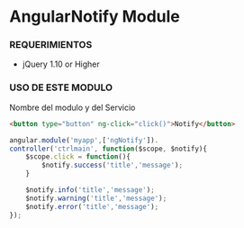 AngularNotify Module
=====================

### REQUERIMIENTOS ###
* jQuery 1.10 or Higher

### USO DE ESTE MODULO ###
Nombre del modulo y del Servicio

```html
<button type="button" ng-click="click()">Notify</button>
```

```JavaScript
angular.module('myapp',['ngNotify']).
controller('ctrlmain', function($scope, $notify){
	$scope.click = function(){
		$notify.success('title','message');
	}

	$notify.info('title','message');
	$notify.warning('title','message');
	$notify.error('title','message');
});
```